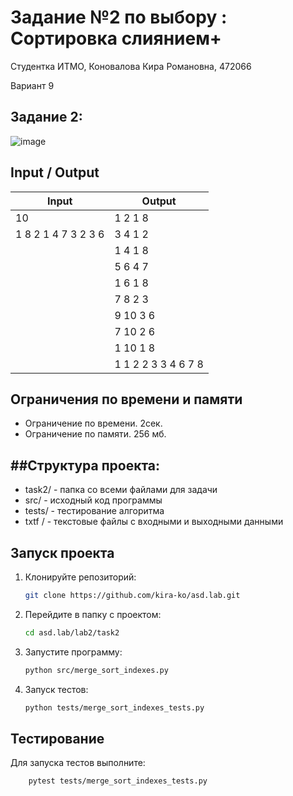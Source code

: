 # Задание №2 по выбору : Сортировка слиянием+
Cтудентка ИТМО, Коновалова Кира Романовна, 472066

Вариант 9

## Задание 2:
![image](https://github.com/user-attachments/assets/dee8c6bf-2ceb-42ba-9d77-9d5d72c24cb1)


## Input / Output 

| Input    | Output |
|----------|----------|
| 10        | 1 2 1 8
1 8 2 1 4 7 3 2 3 6  | 3 4 1 2
|   | 1 4 1 8
|  | 5 6 4 7
|  | 1 6 1 8
|  | 7 8 2 3
|  |9 10 3 6
|  |7 10 2 6
|   |1 10 1 8
|   |1 1 2 2 3 3 4 6 7 8 |

## Ограничения по времени и памяти

- Ограничение по времени. 2сек.
- Ограничение по памяти. 256 мб.

##Структура проекта:
-------
* task2/ - папка со всеми файлами для задачи
* src/ - исходный код программы
* tests/ - тестирование алгоритма
* txtf / - текстовые файлы с входными и выходными данными

## Запуск проекта
1. Клонируйте репозиторий:
   ```bash
   git clone https://github.com/kira-ko/asd.lab.git
   ```
2. Перейдите в папку с проектом:
   ```bash
   cd asd.lab/lab2/task2
   ```
3. Запустите программу:
   ```bash
   python src/merge_sort_indexes.py
   ```

4. Запуск тестов:
   ```bash
   python tests/merge_sort_indexes_tests.py
   ```

## Тестирование
Для запуска тестов выполните:
```bash
    pytest tests/merge_sort_indexes_tests.py
```
